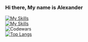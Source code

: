 ### Hi there, My name is Alexander

[![My Skills](https://skillicons.dev/icons?i=html,css,scss,materialui,js,ts,react,redux,vite,webpack,eslint,vitest&perline=3)](https://skillicons.dev)
<br />
[![My Skills](https://skillicons.dev/icons?i=nodejs,express,mongo&perline=3)](https://skillicons.dev)
<br />
![Codewars](https://github.r2v.ch/codewars?user=Bysees&name=true&top_languages=true&stroke=%23b362ff&theme=purple_dark&hide_clan=true)
<br />
[![Top Langs](https://github-readme-stats.vercel.app/api/top-langs/?username=bysees)](https://github.com/bysees/github-readme-stats)

